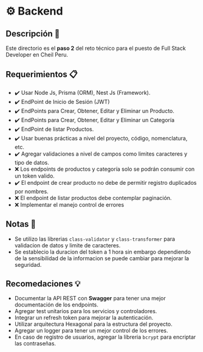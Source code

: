 # :gear: Backend

## Descripción :page_facing_up:

Este directorio es el **paso 2** del reto técnico para el puesto de Full Stack Developer en Cheil Peru.

## Requerimientos :clipboard:

- :heavy_check_mark: Usar Node Js, Prisma (ORM), Nest Js (Framework). 
- :heavy_check_mark: EndPoint de Inicio de Sesión (JWT) 
- :heavy_check_mark: EndPoints para Crear, Obtener, Editar y Eliminar un Producto. 
- :heavy_check_mark: EndPoints para Crear, Obtener, Editar y Eliminar un Categoría 
- :heavy_check_mark: EndPoint de listar Productos.
- :heavy_check_mark: Usar buenas prácticas a nivel del proyecto, código, nomenclatura, etc.
- :heavy_check_mark: Agregar validaciones a nivel de campos como limites caracteres y tipo de datos.
- :x: Los endpoints de productos y categoría solo se podrán consumir con un token valido. 
- :heavy_check_mark: El endpoint de crear producto no debe de permitir registro duplicados por nombres. 
- :x: El endpoint de listar productos debe contemplar paginación. 
- :x: Implementar el manejo control de errores

## Notas :memo:

- Se utilizo las librerias `class-validator` y `class-transformer` para validacion de datos y limite de caracteres.
- Se establecio la duracion del token a 1 hora sin embargo dependiendo de la sensibilidad de la informacion se puede cambiar para mejorar la seguridad.

## Recomedaciones :bulb:

- Documentar la API REST con **Swagger** para tener una mejor documentación de los endpoints.
- Agregar test unitarios para los servicios y controladores.
- Integrar un refresh token para mejorar la autenticación.
- Utilizar arquitectura Hexagonal para la estructura del proyecto.
- Agregar un logger para tener un mejor control de los errores.
- En caso de registro de usuarios, agregar la libreria `bcrypt` para encriptar las contraseñas.
